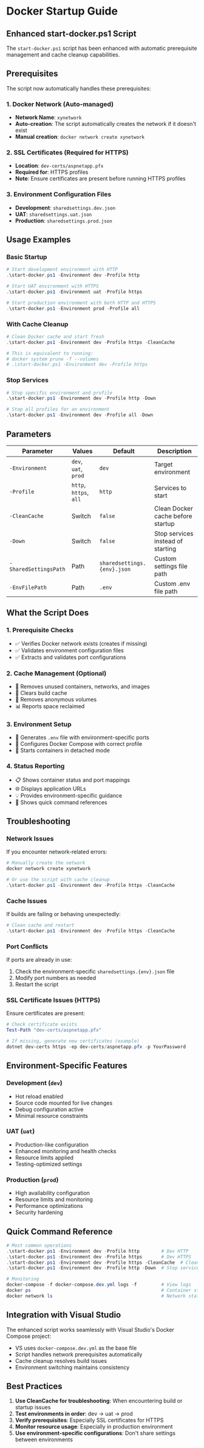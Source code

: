 # Docker Startup Guide

## Enhanced start-docker.ps1 Script

The `start-docker.ps1` script has been enhanced with automatic prerequisite management and cache cleanup capabilities.

## Prerequisites

The script now automatically handles these prerequisites:

### 1. Docker Network (Auto-managed)
- **Network Name**: `xynetwork`
- **Auto-creation**: The script automatically creates the network if it doesn't exist
- **Manual creation**: `docker network create xynetwork`

### 2. SSL Certificates (Required for HTTPS)
- **Location**: `dev-certs/aspnetapp.pfx`
- **Required for**: HTTPS profiles
- **Note**: Ensure certificates are present before running HTTPS profiles

### 3. Environment Configuration Files
- **Development**: `sharedsettings.dev.json`
- **UAT**: `sharedsettings.uat.json` 
- **Production**: `sharedsettings.prod.json`

## Usage Examples

### Basic Startup
```powershell
# Start development environment with HTTP
.\start-docker.ps1 -Environment dev -Profile http

# Start UAT environment with HTTPS
.\start-docker.ps1 -Environment uat -Profile https

# Start production environment with both HTTP and HTTPS
.\start-docker.ps1 -Environment prod -Profile all
```

### With Cache Cleanup
```powershell
# Clean Docker cache and start fresh
.\start-docker.ps1 -Environment dev -Profile https -CleanCache

# This is equivalent to running:
# docker system prune -f --volumes
# .\start-docker.ps1 -Environment dev -Profile https
```

### Stop Services
```powershell
# Stop specific environment and profile
.\start-docker.ps1 -Environment dev -Profile http -Down

# Stop all profiles for an environment
.\start-docker.ps1 -Environment dev -Profile all -Down
```

## Parameters

| Parameter | Values | Default | Description |
|-----------|--------|---------|-------------|
| `-Environment` | `dev`, `uat`, `prod` | `dev` | Target environment |
| `-Profile` | `http`, `https`, `all` | `http` | Services to start |
| `-CleanCache` | Switch | `false` | Clean Docker cache before startup |
| `-Down` | Switch | `false` | Stop services instead of starting |
| `-SharedSettingsPath` | Path | `sharedsettings.{env}.json` | Custom settings file path |
| `-EnvFilePath` | Path | `.env` | Custom .env file path |

## What the Script Does

### 1. Prerequisite Checks
- ✅ Verifies Docker network exists (creates if missing)
- ✅ Validates environment configuration files
- ✅ Extracts and validates port configurations

### 2. Cache Management (Optional)
- 🧹 Removes unused containers, networks, and images
- 🧹 Clears build cache
- 🧹 Removes anonymous volumes
- 📊 Reports space reclaimed

### 3. Environment Setup
- 📝 Generates `.env` file with environment-specific ports
- 🔧 Configures Docker Compose with correct profile
- 🚀 Starts containers in detached mode

### 4. Status Reporting
- 📋 Shows container status and port mappings
- 🌐 Displays application URLs
- 💡 Provides environment-specific guidance
- 🎯 Shows quick command references

## Troubleshooting

### Network Issues
If you encounter network-related errors:
```powershell
# Manually create the network
docker network create xynetwork

# Or use the script with cache cleanup
.\start-docker.ps1 -Environment dev -Profile https -CleanCache
```

### Cache Issues
If builds are failing or behaving unexpectedly:
```powershell
# Clean cache and restart
.\start-docker.ps1 -Environment dev -Profile https -CleanCache
```

### Port Conflicts
If ports are already in use:
1. Check the environment-specific `sharedsettings.{env}.json` file
2. Modify port numbers as needed
3. Restart the script

### SSL Certificate Issues (HTTPS)
Ensure certificates are present:
```powershell
# Check certificate exists
Test-Path "dev-certs/aspnetapp.pfx"

# If missing, generate new certificates (example)
dotnet dev-certs https -ep dev-certs/aspnetapp.pfx -p YourPassword
```

## Environment-Specific Features

### Development (`dev`)
- Hot reload enabled
- Source code mounted for live changes
- Debug configuration active
- Minimal resource constraints

### UAT (`uat`)
- Production-like configuration
- Enhanced monitoring and health checks
- Resource limits applied
- Testing-optimized settings

### Production (`prod`)
- High availability configuration
- Resource limits and monitoring
- Performance optimizations
- Security hardening

## Quick Command Reference

```powershell
# Most common operations
.\start-docker.ps1 -Environment dev -Profile http        # Dev HTTP
.\start-docker.ps1 -Environment dev -Profile https       # Dev HTTPS  
.\start-docker.ps1 -Environment dev -Profile https -CleanCache  # Clean start
.\start-docker.ps1 -Environment dev -Profile http -Down  # Stop services

# Monitoring
docker-compose -f docker-compose.dev.yml logs -f         # View logs
docker ps                                                # Container status
docker network ls                                        # Network status
```

## Integration with Visual Studio

The enhanced script works seamlessly with Visual Studio's Docker Compose project:
- VS uses `docker-compose.dev.yml` as the base file
- Script handles network prerequisites automatically
- Cache cleanup resolves build issues
- Environment switching maintains consistency

## Best Practices

1. **Use CleanCache for troubleshooting**: When encountering build or startup issues
2. **Test environments in order**: dev → uat → prod
3. **Verify prerequisites**: Especially SSL certificates for HTTPS
4. **Monitor resource usage**: Especially in production environment
5. **Use environment-specific configurations**: Don't share settings between environments
